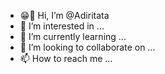 - 😁👋 Hi, I’m @Adiritata
- 👀 I’m interested in ...
- 🌱 I’m currently learning ...
- 💞️ I’m looking to collaborate on ...
- 📫 How to reach me ...

<!---
Adiritata/Adiritata is a ✨ special ✨ repository because its `README.md` (this file) appears on your GitHub profile.
You can click the Preview link to take a look at your changes.
--->

